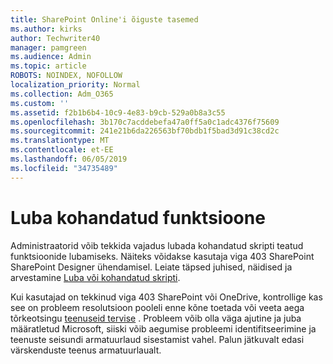 ```yaml
---
title: SharePoint Online'i õiguste tasemed
ms.author: kirks
author: Techwriter40
manager: pamgreen
ms.audience: Admin
ms.topic: article
ROBOTS: NOINDEX, NOFOLLOW
localization_priority: Normal
ms.collection: Adm_O365
ms.custom: ''
ms.assetid: f2b1b6b4-10c9-4e83-b9cb-529a0b8a3c55
ms.openlocfilehash: 3b170c7acddebefa47a0ff5a0c1adc4376f75609
ms.sourcegitcommit: 241e21b6da226563bf70bdb1f5bad3d91c38cd2c
ms.translationtype: MT
ms.contentlocale: et-EE
ms.lasthandoff: 06/05/2019
ms.locfileid: "34735489"
---
```

# <a name="allow-custom-script-to-enable-features"></a>Luba kohandatud funktsioone

Administraatorid võib tekkida vajadus lubada kohandatud skripti teatud funktsioonide lubamiseks. Näiteks võidakse kasutaja viga 403 SharePoint SharePoint Designer ühendamisel. Leiate täpsed juhised, näidised ja arvestamine [Luba või kohandatud skripti](https://docs.microsoft.com/en-us/sharepoint/allow-or-prevent-custom-script).

Kui kasutajad on tekkinud viga 403 SharePoint või OneDrive, kontrollige kas see on probleem resolutsioon pooleli enne kõne toetada või veeta aega tõrkeotsingu [teenuseid tervise](https://admin.microsoft.com/AdminPortal/Home#/servicehealth) . Probleem võib olla väga ajutine ja juba määratletud Microsoft, siiski võib aegumise probleemi identifitseerimine ja teenuste seisundi armatuurlaud sisestamist vahel. Palun jätkuvalt edasi värskenduste teenus armatuurlaualt.

